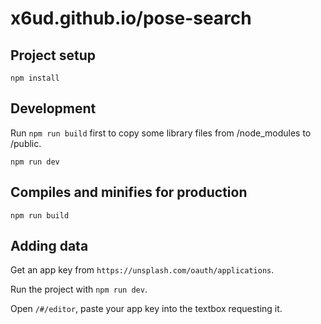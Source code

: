 # x6ud.github.io/pose-search

## Project setup

```
npm install
```

## Development

Run `npm run build` first to copy some library files from /node_modules to /public.

```
npm run dev
```

## Compiles and minifies for production

```
npm run build
```

## Adding data

Get an app key from `https://unsplash.com/oauth/applications`.

Run the project with `npm run dev`.

Open `/#/editor`, paste your app key into the textbox requesting it.